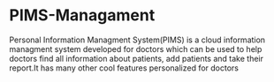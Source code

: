 # PIMS-Managament

Personal Information Managment System(PIMS) is a cloud information managment system developed for doctors which can be used to help doctors find all information about patients, add patients and take their report.It has many other cool features personalized for doctors
